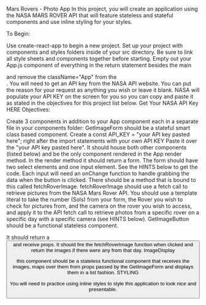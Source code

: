Mars Rovers - Photo App
In this project, you will create an application using the NASA MARS ROVER API that will feature stateless and stateful components and use inline styling for your styles.

To Begin:  

Use create-react-app to begin a new project.
Set up your project with components and styles folders inside of your src directory.
Be sure to link all style sheets and components together before starting.
Empty out your App.js component of everything in the return statement besides the main <div className="App"> and remove the className="App" from the <div>.
You will need to get an API key from the NASA API website.
You can put the reason for your request as anything you wish or leave it blank.
NASA will populate your API KEY on the screen for you so you can copy and paste it as stated in the objectives for this project list below.
Get Your NASA API Key HERE
Objectives:  

Create 3 components in addition to your App component each in a separate file in your components folder:
GetImageForm should be a stateful smart class based component.
Create a const API_KEY = "your API key pasted here"; right after the import statements with your own API KEY Paste it over the "your API key pasted here".
It should house both other components (listed below) and be the only component rendered in the App render method.
In the render method it should return a form. The form should have two select elements and one input element. See the HINTS below to get the code.
Each input will need an onChange function to handle grabbing the data when the button is clicked.
There should be a method that is bound to this called fetchRoverImage.
fetchRoverImage should use a fetch call to retrieve pictures from the NASA Mars Rover API.
You should use a template literal to take the number (Sols) from your form, the Rover you wish to check for pictures from, and the camera on the rover you wish to access, and apply it to the API fetch call to retrieve photos from a specific rover on a specific day with a specific camera (see HINTS below).
GetImageButton should be a functional stateless component.

It should return a <button> and receive props. It should fire the fetchRoverImage function when clicked and return the images if there were any from that day.
ImageDisplay

this component should be a stateless functional component that receives the images, maps over them from props passed by the GetImageForm and displays them in a list fashion.
STYLING  

You will need to practice using inline styles to style this application to look nice and presentable.
